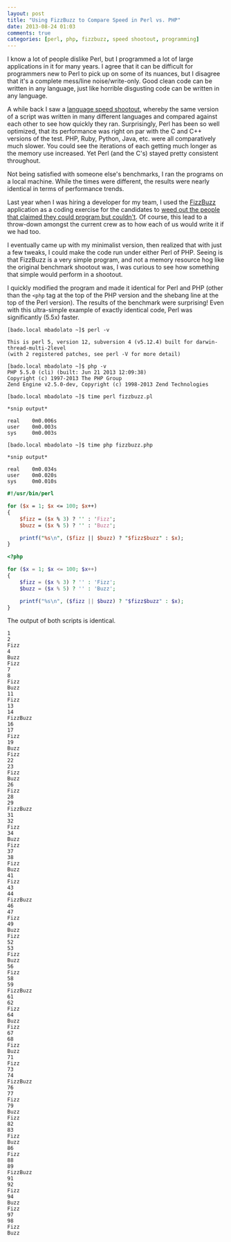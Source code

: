 ```yaml
---
layout: post
title: "Using FizzBuzz to Compare Speed in Perl vs. PHP"
date: 2013-08-24 01:03
comments: true
categories: [perl, php, fizzbuzz, speed shootout, programming]
---
```


I know a lot of people dislike Perl, but I programmed a lot of large applications in it for many years. I agree that it can be difficult for programmers new to Perl to pick up on some of its nuances, but I disagree that it's a complete mess/line noise/write-only. Good clean code can be written in any language, just like horrible disgusting code can be written in any language.

A while back I saw a <a href="http://raid6.com.au/~onlyjob/posts/arena/">language speed shootout</a>, whereby the same version of a script was written in many different languages and compared against each other to see how quickly they ran. Surprisingly, Perl has been so well optimized, that its performance was right on par with the C and C++ versions of the test. PHP, Ruby, Python, Java, etc. were all comparatively much slower. You could see the iterations of each getting much longer as the memory use increased. Yet Perl (and the C's) stayed pretty consistent throughout.

Not being satisfied with someone else's benchmarks, I ran the programs on a local machine. While the times were different, the results were nearly identical in terms of performance trends.

<!--more-->

Last year when I was hiring a developer for my team, I used the [FizzBuzz](http://en.wikipedia.org/wiki/Fizz_buzz) application as a coding exercise for the candidates to [weed out the people that claimed they could program but couldn't](http://www.codinghorror.com/blog/2007/02/why-cant-programmers-program.html). Of course, this lead to a throw-down amongst the current crew as to how each of us would write it if we had too.

I eventually came up with my minimalist version, then realized that with just a few tweaks, I could make the code run under either Perl of PHP. Seeing is that FizzBuzz is a very simple program, and not a memory resource hog like the original benchmark shootout was, I was curious to see how something that simple would perform in a shootout.

I quickly modified the program and made it identical for Perl and PHP (other than the ```<php``` tag at the top of the PHP version and the shebang line at the top of the Perl version). The results of the benchmark were surprising! Even with this ultra-simple example of exactly identical code, Perl was significantly (5.5x) faster.

```
[bado.local mbadolato ~]$ perl -v

This is perl 5, version 12, subversion 4 (v5.12.4) built for darwin-thread-multi-2level
(with 2 registered patches, see perl -V for more detail)
```
```
[bado.local mbadolato ~]$ php -v
PHP 5.5.0 (cli) (built: Jun 21 2013 12:09:38)
Copyright (c) 1997-2013 The PHP Group
Zend Engine v2.5.0-dev, Copyright (c) 1998-2013 Zend Technologies
```

```
[bado.local mbadolato ~]$ time perl fizzbuzz.pl

*snip output*

real    0m0.006s
user    0m0.003s
sys     0m0.003s
```

```
[bado.local mbadolato ~]$ time php fizzbuzz.php

*snip output*

real    0m0.034s
user    0m0.020s
sys     0m0.010s
```

```perl fizzbuzz.pl
#!/usr/bin/perl

for ($x = 1; $x <= 100; $x++)
{
	$fizz = ($x % 3) ? '' : 'Fizz';
	$buzz = ($x % 5) ? '' : 'Buzz';

	printf("%s\n", ($fizz || $buzz) ? "$fizz$buzz" : $x);
}
```

```php fizzbuzz.php
<?php

for ($x = 1; $x <= 100; $x++)
{
	$fizz = ($x % 3) ? '' : 'Fizz';
	$buzz = ($x % 5) ? '' : 'Buzz';

	printf("%s\n", ($fizz || $buzz) ? "$fizz$buzz" : $x);
}
```

The output of both scripts is identical.

```
1
2
Fizz
4
Buzz
Fizz
7
8
Fizz
Buzz
11
Fizz
13
14
FizzBuzz
16
17
Fizz
19
Buzz
Fizz
22
23
Fizz
Buzz
26
Fizz
28
29
FizzBuzz
31
32
Fizz
34
Buzz
Fizz
37
38
Fizz
Buzz
41
Fizz
43
44
FizzBuzz
46
47
Fizz
49
Buzz
Fizz
52
53
Fizz
Buzz
56
Fizz
58
59
FizzBuzz
61
62
Fizz
64
Buzz
Fizz
67
68
Fizz
Buzz
71
Fizz
73
74
FizzBuzz
76
77
Fizz
79
Buzz
Fizz
82
83
Fizz
Buzz
86
Fizz
88
89
FizzBuzz
91
92
Fizz
94
Buzz
Fizz
97
98
Fizz
Buzz
```